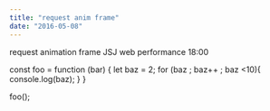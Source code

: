 ```yaml
---
title: "request anim frame"
date: "2016-05-08"
---
```


request animation frame JSJ web performance 18:00

const foo = function (bar) {
  let baz = 2;
  for (baz ; baz++ ; baz <10){
    console.log(baz);
  }
}

foo();
